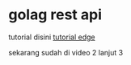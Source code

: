# golag rest api

tutorial disini [tutorial edge](https://tutorialedge.net/courses/go-rest-api-course/)

sekarang sudah di video 2 lanjut 3